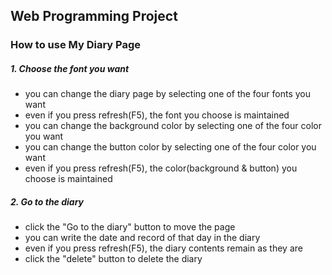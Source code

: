 ## Web Programming Project

### How to use My Diary Page

##### 1. Choose the font you want
- you can change the diary page by selecting one of the four fonts you want
- even if you press refresh(F5), the font you choose is maintained 
- you can change the background color by selecting one of the four color you want
- you can change the button color by selecting one of the four color you want
- even if you press refresh(F5), the color(background & button) you choose is maintained
##### 2. Go to the diary
- click the "Go to the diary" button to move the page
- you can write the date and record of that day in the diary
- even if you press refresh(F5), the diary contents remain as they are
- click the "delete" button to delete the diary
